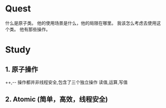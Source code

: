 # Quest
什么是原子类。
他的使用场景是什么，他的局限在哪里。
我该怎么考虑去使用这个类。
他有那些操作。
# Study
## 1. 原子操作
++,-- 操作都并非线程安全,包含了三个独立操作 读值,运算,写值
## 2. Atomic (简单，高效，线程安全)